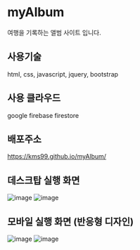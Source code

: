 # myAlbum
여행을 기록하는 앨범 사이트 입니다.
## 사용기술
html, css, javascript, jquery, bootstrap
## 사용 클라우드
google firebase firestore
## 배포주소
https://kms99.github.io/myAlbum/

## 데스크탑 실행 화면
![image](https://github.com/kms99/myAlbum/assets/29966870/9b7bda0b-a7f3-43c5-b6ce-a589e3828b49)
![image](https://github.com/kms99/myAlbum/assets/29966870/469ccc37-ed81-432c-ba04-f43d71513889)

## 모바일 실행 화면 (반응형 디자인)
![image](https://github.com/kms99/myAlbum/assets/29966870/c432eab3-b27e-4223-a52a-a7516d017344)
![image](https://github.com/kms99/myAlbum/assets/29966870/d33bb9f2-de67-4fc7-a0ea-e9a7d653a4e7)

